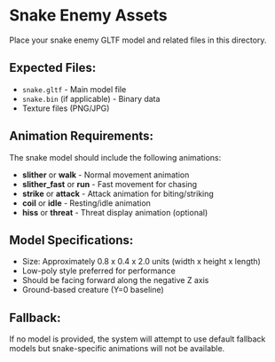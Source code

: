 # Snake Enemy Assets

Place your snake enemy GLTF model and related files in this directory.

## Expected Files:
- `snake.gltf` - Main model file
- `snake.bin` (if applicable) - Binary data
- Texture files (PNG/JPG)

## Animation Requirements:
The snake model should include the following animations:
- **slither** or **walk** - Normal movement animation
- **slither_fast** or **run** - Fast movement for chasing
- **strike** or **attack** - Attack animation for biting/striking
- **coil** or **idle** - Resting/idle animation
- **hiss** or **threat** - Threat display animation (optional)

## Model Specifications:
- Size: Approximately 0.8 x 0.4 x 2.0 units (width x height x length)
- Low-poly style preferred for performance
- Should be facing forward along the negative Z axis
- Ground-based creature (Y=0 baseline)

## Fallback:
If no model is provided, the system will attempt to use default fallback models but snake-specific animations will not be available.